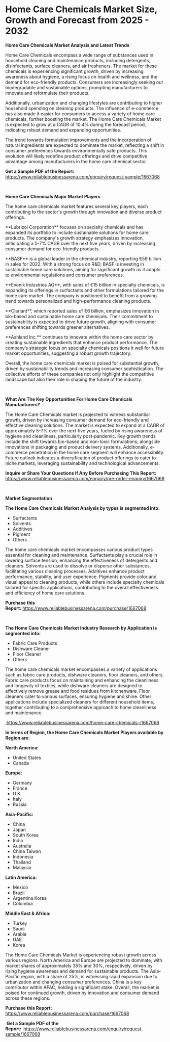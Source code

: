 <p><h1>Home Care Chemicals Market Size, Growth and Forecast from 2025 - 2032</h1></p><p><strong>Home Care Chemicals Market Analysis and Latest Trends</strong></p>
<p><p>Home Care Chemicals encompass a wide range of substances used in household cleaning and maintenance products, including detergents, disinfectants, surface cleaners, and air fresheners. The market for these chemicals is experiencing significant growth, driven by increasing awareness about hygiene, a rising focus on health and wellness, and the demand for eco-friendly products. Consumers are increasingly seeking out biodegradable and sustainable options, prompting manufacturers to innovate and reformulate their products. </p><p>Additionally, urbanization and changing lifestyles are contributing to higher household spending on cleaning products. The influence of e-commerce has also made it easier for consumers to access a variety of home care chemicals, further boosting the market. The Home Care Chemicals Market is expected to grow at a CAGR of 10.4% during the forecast period, indicating robust demand and expanding opportunities. </p><p>The trend towards formulation improvements and the incorporation of natural ingredients are expected to dominate the market, reflecting a shift in consumer preferences towards environmentally safe products. This evolution will likely redefine product offerings and drive competitive advantage among manufacturers in the home care chemical sector.</p></p>
<p><strong>Get a Sample PDF of the Report:&nbsp;</strong> <a href="https://www.reliablebusinessarena.com/enquiry/request-sample/1667068?utm_campaign=3290&utm_medium=2&utm_source=Github&utm_content=ia&utm_term=17042025&utm_id=home-care-chemicals">https://www.reliablebusinessarena.com/enquiry/request-sample/1667068</a></p>
<p>&nbsp;</p>
<p><strong>Home Care Chemicals Major Market Players</strong></p>
<p><p>The home care chemicals market features several key players, each contributing to the sector's growth through innovation and diverse product offerings. </p><p>**Lubrizol Corporation** focuses on specialty chemicals and has expanded its portfolio to include sustainable solutions for home care products. The company's growth strategy emphasizes innovation, anticipating a 5-7% CAGR over the next five years, driven by increasing consumer demand for eco-friendly products.</p><p>**BASF** is a global leader in the chemical industry, reporting €59 billion in sales for 2022. With a strong focus on R&D, BASF is investing in sustainable home care solutions, aiming for significant growth as it adapts to environmental regulations and consumer preferences.</p><p>**Evonik Industries AG**, with sales of €15 billion in specialty chemicals, is expanding its offerings in surfactants and other formulations tailored for the home care market. The company is positioned to benefit from a growing trend towards personalized and high-performance cleaning products.</p><p>**Clariant**, which reported sales of €6 billion, emphasizes innovation in bio-based and sustainable home care chemicals. Their commitment to sustainability is expected to drive future growth, aligning with consumer preferences shifting towards greener alternatives.</p><p>**Ashland Inc.** continues to innovate within the home care sector by creating sustainable ingredients that enhance product performance. The company’s strategic focus on specialty chemicals positions it well for future market opportunities, suggesting a robust growth trajectory.</p><p>Overall, the home care chemicals market is poised for substantial growth, driven by sustainability trends and increasing consumer sophistication. The collective efforts of these companies not only highlight the competitive landscape but also their role in shaping the future of the industry.</p></p>
<p>&nbsp;</p>
<p><strong>What Are The Key Opportunities For Home Care Chemicals Manufacturers?</strong></p>
<p><p>The Home Care Chemicals market is projected to witness substantial growth, driven by increasing consumer demand for eco-friendly and effective cleaning solutions. The market is expected to expand at a CAGR of approximately 5-7% over the next five years, fueled by rising awareness of hygiene and cleanliness, particularly post-pandemic. Key growth trends include the shift towards bio-based and non-toxic formulations, alongside innovations in packaging and product delivery systems. Additionally, e-commerce penetration in the home care segment will enhance accessibility. Future outlook indicates a diversification of product offerings to cater to niche markets, leveraging sustainability and technological advancements.</p></p>
<p><strong>Inquire or Share Your Questions If Any Before Purchasing This Report:</strong> <a href="https://www.reliablebusinessarena.com/enquiry/pre-order-enquiry/1667068?utm_campaign=3290&utm_medium=2&utm_source=Github&utm_content=ia&utm_term=17042025&utm_id=home-care-chemicals">https://www.reliablebusinessarena.com/enquiry/pre-order-enquiry/1667068</a></p>
<p>&nbsp;</p>
<p><strong>Market Segmentation</strong></p>
<p><strong>The Home Care Chemicals Market Analysis by types is segmented into:</strong></p>
<p><ul><li>Surfactants</li><li>Solvents</li><li>Additives</li><li>Pigment</li><li>Others</li></ul></p>
<p><p>The home care chemicals market encompasses various product types essential for cleaning and maintenance. Surfactants play a crucial role in lowering surface tension, enhancing the effectiveness of detergents and cleaners. Solvents are used to dissolve or disperse other substances, facilitating various cleaning processes. Additives enhance product performance, stability, and user experience. Pigments provide color and visual appeal to cleaning products, while others include specialty chemicals tailored for specific applications, contributing to the overall effectiveness and efficiency of home care solutions.</p></p>
<p><strong>Purchase this Report:&nbsp;</strong><a href="https://www.reliablebusinessarena.com/purchase/1667068?utm_campaign=3290&utm_medium=2&utm_source=Github&utm_content=ia&utm_term=17042025&utm_id=home-care-chemicals">https://www.reliablebusinessarena.com/purchase/1667068</a></p>
<p>&nbsp;</p>
<p><strong>The Home Care Chemicals Market Industry Research by Application is segmented into:</strong></p>
<p><ul><li>Fabric Care Products</li><li>Dishware Cleaner</li><li>Floor Cleaner</li><li>Others</li></ul></p>
<p><p>The home care chemicals market encompasses a variety of applications such as fabric care products, dishware cleaners, floor cleaners, and others. Fabric care products focus on maintaining and enhancing the cleanliness and longevity of textiles, while dishware cleaners are designed to effectively remove grease and food residues from kitchenware. Floor cleaners cater to various surfaces, ensuring hygiene and shine. Other applications include specialized cleaners for different household items, together contributing to a comprehensive approach to home cleanliness and maintenance.</p></p>
<p><a href="https://www.reliablebusinessarena.com/home-care-chemicals-r1667068?utm_campaign=3290&utm_medium=2&utm_source=Github&utm_content=ia&utm_term=17042025&utm_id=home-care-chemicals">&nbsp;https://www.reliablebusinessarena.com/home-care-chemicals-r1667068</a></p>
<p><strong>In terms of Region, the Home Care Chemicals Market Players available by Region are:</strong></p>
<p>
    <p> <strong> North America: </strong>
        <ul>
            <li>United States</li>
            <li>Canada</li>
        </ul>
        </p> 
    <p> <strong> Europe: </strong>
        <ul>
            <li>Germany</li>
            <li>France</li>
            <li>U.K.</li>
            <li>Italy</li>
            <li>Russia</li>
        </ul>
        </p> 
    <p> <strong> Asia-Pacific: </strong>
        <ul>
            <li>China</li>
            <li>Japan</li>
            <li>South Korea</li>
            <li>India</li>
            <li>Australia</li>
            <li>China Taiwan</li>
            <li>Indonesia</li>
            <li>Thailand</li>
            <li>Malaysia</li>
        </ul>
        </p> 
    <p> <strong> Latin America: </strong>
        <ul>
            <li>Mexico</li>
            <li>Brazil</li>
            <li>Argentina Korea</li>
            <li>Colombia</li>
        </ul>
        </p> 
    <p> <strong> Middle East & Africa: </strong>
        <ul>
            <li>Turkey</li>
            <li>Saudi</li>
            <li>Arabia</li>
            <li>UAE</li>
            <li>Korea</li>
        </ul>
    </p>
    </p>
<p><p>The Home Care Chemicals Market is experiencing robust growth across various regions. North America and Europe are projected to dominate, with market shares of approximately 35% and 30%, respectively, driven by rising hygiene awareness and demand for sustainable products. The Asia-Pacific region, with a share of 25%, is witnessing rapid expansion due to urbanization and changing consumer preferences. China is a key contributor within APAC, holding a significant stake. Overall, the market is poised for continued growth, driven by innovation and consumer demand across these regions.</p></p>
<p><strong>Purchase this Report: </strong><a href="https://www.reliablebusinessarena.com/purchase/1667068?utm_campaign=3290&utm_medium=2&utm_source=Github&utm_content=ia&utm_term=17042025&utm_id=home-care-chemicals">https://www.reliablebusinessarena.com/purchase/1667068</a></p>
<p>&nbsp;<strong>Get a Sample PDF of the Report:&nbsp;&nbsp;</strong><a href="https://www.reliablebusinessarena.com/enquiry/request-sample/1667068?utm_campaign=3290&utm_medium=2&utm_source=Github&utm_content=ia&utm_term=17042025&utm_id=home-care-chemicals">https://www.reliablebusinessarena.com/enquiry/request-sample/1667068</a></p>
<p><strong></strong></p>
<p><p></p><p></p><p></p></p>